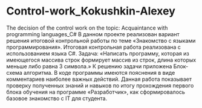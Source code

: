 # Control-work_Kokushkin-Alexey
The decision of the control work on the topic: Acquaintance with programming languages_C#
В данном проекте реализован вариант решения итоговой контрольной работы по теме «Знакомство с языками программирования». Итоговая контрольная работа реализована с использованием языка С#. 
Задача:
«Написать программу, которая из имеющегося массива строк формирует массив из строк, длина которых меньше либо равна 3 символа.»
К решению задачи приложена Блок-схема алгоритма.
В коде программы имеются пояснения в виде комментариев наиболее важных действий.
Данная работа показывает проверку полученных знаний и навыков по итогу прохождения первого блока обучения на программе «Разработчик», как сформировалось базовое знакомство с IT для студента.
